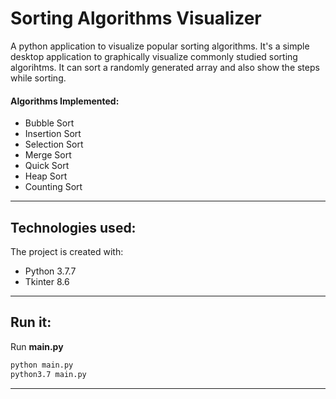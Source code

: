 # Sorting Algorithms Visualizer
A python application to visualize popular sorting algorithms. It's a simple desktop application to graphically visualize commonly studied sorting algorihtms. It can sort a randomly generated array and also show the steps while sorting. 
#### Algorithms Implemented:
* Bubble Sort 
* Insertion Sort 
* Selection Sort 
* Merge Sort 
* Quick Sort 
* Heap Sort 
* Counting Sort
----------------------------------------------------------------------------------------------------------------------------------------
## Technologies used:
The project is created with:
* Python 3.7.7
* Tkinter 8.6
----------------------------------------------------------------------------------------------------------------------------------------
## Run it:
<p>Run <strong>main.py</strong><p>

```cmd
python main.py
python3.7 main.py
```
----------------------------------------------------------------------------------------------------------------------------------------
